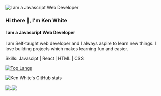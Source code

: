![I am a Javascript Web Developer](https://user-images.githubusercontent.com/68158625/109462913-3e4e1900-7a75-11eb-8f83-d96e26864ed3.jpg)
### Hi there 👋, I'm Ken White
#### I am a Javascript Web Developer

I am Self-taught web developer and I always aspire to learn new things. I love building projects which makes learning fun and easier. 

Skills: Javascipt | React | HTML | CSS

[![Top Langs](https://github-readme-stats.vercel.app/api/top-langs/?username=KenWhite02&layout=compact&theme=nightowl&count_private=true)](https://github.com/anuraghazra/github-readme-stats)

![Ken White's GitHub stats](https://github-readme-stats.vercel.app/api?username=KenWhite02&count_private=true&theme=chartreuse-dark)

<a href="https://github.com/anuraghazra/github-readme-stats">
  <img align="center" src="https://github-readme-stats.vercel.app/api?username=KenWhite02&count_private=true&theme=chartreuse-dark" />
</a>
<a href="https://github.com/anuraghazra/convoychat">
  <img align="center" src="https://github-readme-stats.vercel.app/api/top-langs/?username=KenWhite02&layout=compact&theme=nightowl&count_private=true" />
</a>
